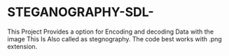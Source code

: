 # STEGANOGRAPHY-SDL-
 This Project Provides a option for Encoding and decoding Data with the image 
 This Is Also called as stegnography.
 The code best works with .png extension.
